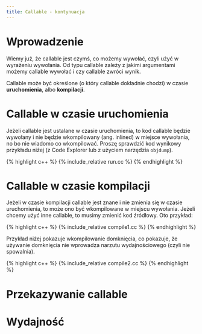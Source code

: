 ```yaml
---
title: Callable - kontynuacja
---
```


# Wprowadzenie

Wiemy już, że callable jest czymś, co możemy wywołać, czyli użyć w
wyrażeniu wywołania.  Od typu callable zależy z jakimi argumentami
możemy callable wywołać i czy callable zwróci wynik.

Callable może być określone (o który callable dokładnie chodzi) w
czasie **uruchomienia**, albo **kompilacji**.

# Callable w czasie uruchomienia

Jeżeli callable jest ustalane w czasie uruchomienia, to kod callable
będzie wywołany i nie będzie wkompilowany (ang. inlined) w miejsce
wywołania, no bo nie wiadomo co wkompilować.  Proszę sprawdzić kod
wynikowy przykładu niżej (z Code Explorer lub z użyciem narzędzia
`objdump`).

{% highlight c++ %}
{% include_relative run.cc %}
{% endhighlight %}

# Callable w czasie kompilacji

Jeżeli w czasie kompilacji callable jest znane i nie zmienia się w
czasie uruchomienia, to może ono być wkompilowane w miejscu wywołania.
Jeżeli chcemy użyć inne callable, to musimy zmienić kod źródłowy.  Oto
przykład:

{% highlight c++ %}
{% include_relative compile1.cc %}
{% endhighlight %}

Przykład niżej pokazuje wkompilowanie domknięcia, co pokazuje, że
używanie domknięcia nie wprowadza narzutu wydajnościowego (czyli nie
spowalnia).

{% highlight c++ %}
{% include_relative compile2.cc %}
{% endhighlight %}

# Przekazywanie callable

# Wydajność

<!-- LocalWords: callable -->
